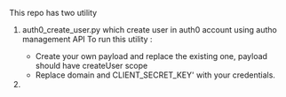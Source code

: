 This repo has two utility 
1. auth0_create_user.py which create user in auth0 account using autho management API
   To run this utility :
      * Create your own payload and replace the existing one, payload should have createUser scope
      * Replace domain and CLIENT_SECRET_KEY' with your credentials.

2. 
